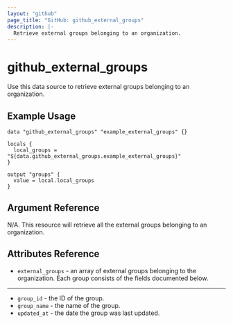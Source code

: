 ```yaml
---
layout: "github"
page_title: "GitHub: github_external_groups"
description: |-
  Retrieve external groups belonging to an organization.
---
```


# github\_external\_groups

Use this data source to retrieve external groups belonging to an organization.

## Example Usage

```hcl
data "github_external_groups" "example_external_groups" {}

locals {
  local_groups = "${data.github_external_groups.example_external_groups}"
}

output "groups" {
  value = local.local_groups
}
```

## Argument Reference

N/A. This resource will retrieve all the external groups belonging to an organization.

## Attributes Reference

 * `external_groups` - an array of external groups belonging to the organization. Each group consists of the fields documented below.

___


 * `group_id` - the ID of the group.
 * `group_name` - the name of the group.
 * `updated_at` - the date the group was last updated.


